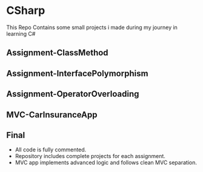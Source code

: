 # CSharp
This Repo Contains some small projects i made during my journey in learning C#


## Assignment-ClassMethod

## Assignment-InterfacePolymorphism

## Assignment-OperatorOverloading

## MVC-CarInsuranceApp

## Final
- All code is fully commented.
- Repository includes complete projects for each assignment.
- MVC app implements advanced logic and follows clean MVC separation.
